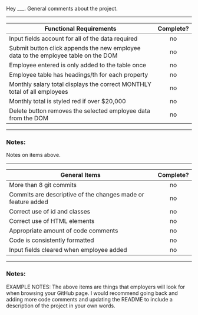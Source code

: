 Hey \_\_\_. General comments about the project.

---

| Functional Requirements                                                            | Complete? |
| ---------------------------------------------------------------------------------- | :-------: |
| Input fields account for all of the data required                                  |    no     |
| Submit button click appends the new employee data to the employee table on the DOM |    no     |
| Employee entered is only added to the table once                                   |    no     |
| Employee table has headings/th for each property                                   |    no     |
| Monthly salary total displays the correct MONTHLY total of all employees           |    no     |
| Monthly total is styled red if over $20,000                                        |    no     |
| Delete button removes the selected employee data from the DOM                      |    no     |

---

### Notes:

Notes on items above.

---

| General Items                                                | Complete? |
| ------------------------------------------------------------ | :-------: |
| More than 8 git commits                                      |    no     |
| Commits are descriptive of the changes made or feature added |    no     |
| Correct use of id and classes                                |    no     |
| Correct use of HTML elements                                 |    no     |
| Appropriate amount of code comments                          |    no     |
| Code is consistently formatted                               |    no     |
| Input fields cleared when employee added                     |    no     |

---

### Notes:

EXAMPLE NOTES: The above items are things that employers will look for when browsing your GitHub page. I would recommend going back and adding more code comments and updating the README to include a description of the project in your own words.
